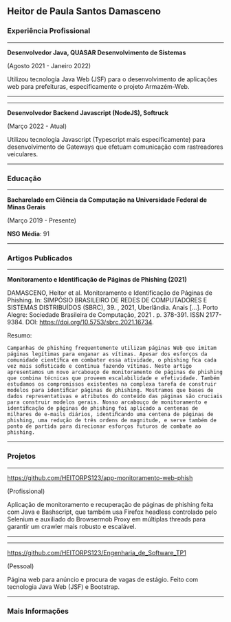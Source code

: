## Heitor de Paula Santos Damasceno

### Experiência Profissional
_______________________________________
**Desenvolvedor Java, QUASAR Desenvolvimento de Sistemas**

(Agosto 2021 - Janeiro 2022)

Utilizou tecnologia Java Web (JSF) para o desenvolvimento de aplicações web para prefeituras,
especificamente o projeto Armazém-Web.

_______________________________________

_______________________________________
**Desenvolvedor Backend Javascript (NodeJS), Softruck**

(Março 2022 - Atual)

Utilizou tecnologia Javascript (Typescript mais especificamente) para desenvolvimento de Gateways que efetuam comunicação com rastreadores veiculares.

_______________________________________

### Educação
_______________________________________
**Bacharelado em Ciência da Computação na Universidade Federal de Minas Gerais** 

(Março 2019 - Presente)

**NSG Média**: 91

_______________________________________
### Artigos Publicados
_______________________________________
**Monitoramento e Identificação de Páginas de Phishing (2021)**

DAMASCENO, Heitor et al. Monitoramento e Identificação de Páginas de Phishing. In: SIMPÓSIO BRASILEIRO DE REDES DE COMPUTADORES E SISTEMAS DISTRIBUÍDOS (SBRC), 39. , 2021, Uberlândia. Anais [...]. Porto Alegre: Sociedade Brasileira de Computação, 2021 . p. 378-391. ISSN 2177-9384. DOI: https://doi.org/10.5753/sbrc.2021.16734. 

Resumo:
```
Campanhas de phishing frequentemente utilizam páginas Web que imitam páginas legítimas para enganar as vítimas. Apesar dos esforços da comunidade cientíﬁca em combater essa atividade, o phishing ﬁca cada vez mais soﬁsticado e continua fazendo vítimas. Neste artigo apresentamos um novo arcabouço de monitoramento de páginas de phishing que combina técnicas que proveem escalabilidade e efetividade. Também estudamos os compromissos existentes na complexa tarefa de construir modelos para identiﬁcar páginas de phishing. Mostramos que bases de dados representativas e atributos do conteúdo das páginas são cruciais para construir modelos gerais. Nosso arcabouço de monitoramento e identiﬁcação de páginas de phishing foi aplicado a centenas de milhares de e-mails diários, identiﬁcando uma centena de páginas de phishing, uma redução de três ordens de magnitude, e serve também de ponto de partida para direcionar esforços futuros de combate ao phishing.
```
_______________________________________

### Projetos
_______________________________________
https://github.com/HEITORPS123/app-monitoramento-web-phish

(Profissional)

Aplicação de monitoramento e recuperação de páginas de phishing feita com Java e Bashscript, que também usa Firefox headless controlado pelo Selenium e auxiliado do Browsermob Proxy em múltiplas threads para garantir um crawler mais robusto e escalável.

_______________________________________

_______________________________________
https://github.com/HEITORPS123/Engenharia_de_Software_TP1

(Pessoal)

Página web para anúncio e procura de vagas de estágio. Feito com tecnologia Java Web (JSF) e Bootstrap.

_______________________________________
### Mais Informações

